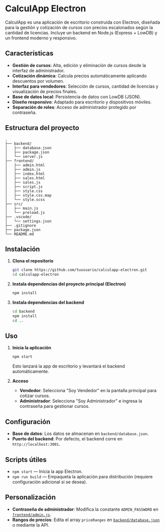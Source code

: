# CalculApp Electron

CalculApp es una aplicación de escritorio construida con Electron, diseñada para la gestión y cotización de cursos con precios escalonados según la cantidad de licencias. Incluye un backend en Node.js (Express + LowDB) y un frontend moderno y responsivo.

## Características

- **Gestión de cursos**: Alta, edición y eliminación de cursos desde la interfaz de administrador.
- **Cotización dinámica**: Calcula precios automáticamente aplicando descuentos por volumen.
- **Interfaz para vendedores**: Selección de cursos, cantidad de licencias y visualización de precios finales.
- **Base de datos local**: Persistencia de datos con LowDB (JSON).
- **Diseño responsivo**: Adaptado para escritorio y dispositivos móviles.
- **Separación de roles**: Acceso de administrador protegido por contraseña.

## Estructura del proyecto

```
.
├── backend/
│   ├── database.json
│   ├── package.json
│   └── server.js
├── frontend/
│   ├── admin.html
│   ├── admin.js
│   ├── index.html
│   ├── sales.html
│   ├── sales.js
│   ├── script.js
│   ├── style.css
│   ├── style.css.map
│   └── style.scss
├── src/
│   ├── main.js
│   └── preload.js
├── .vscode/
│   └── settings.json
├── .gitignore
├── package.json
└── README.md
```

## Instalación

1. **Clona el repositorio**  
   ```sh
   git clone https://github.com/tuusuario/calculapp-electron.git
   cd calculapp-electron
   ```

2. **Instala dependencias del proyecto principal (Electron)**
   ```sh
   npm install
   ```

3. **Instala dependencias del backend**
   ```sh
   cd backend
   npm install
   cd ..
   ```

## Uso

1. **Inicia la aplicación**
   ```sh
   npm start
   ```
   Esto lanzará la app de escritorio y levantará el backend automáticamente.

2. **Acceso**
   - **Vendedor**: Selecciona "Soy Vendedor" en la pantalla principal para cotizar cursos.
   - **Administrador**: Selecciona "Soy Administrador" e ingresa la contraseña para gestionar cursos.

## Configuración

- **Base de datos**: Los datos se almacenan en `backend/database.json`.
- **Puerto del backend**: Por defecto, el backend corre en `http://localhost:3001`.

## Scripts útiles

- `npm start` — Inicia la app Electron.
- `npm run build` — Empaqueta la aplicación para distribución (requiere configuración adicional si se desea).

## Personalización

- **Contraseña de administrador**: Modifica la constante `ADMIN_PASSWORD` en [`frontend/admin.js`](frontend/admin.js).
- **Rangos de precios**: Edita el array `priceRanges` en [`backend/database.json`](backend/database.json) o mediante la API.
